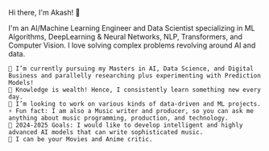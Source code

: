 Hi there, I'm Akash! 👋

I'm an AI/Machine Learning Engineer and Data Scientist specializing in ML Algorithms, DeepLearning & Neural Networks, NLP, Transformers, and Computer Vision. I love solving complex problems revolving around AI and data.

    🔭 I’m currently pursuing my Masters in AI, Data Science, and Digital Business and parallelly researching plus experimenting with Prediction Models!
    🌱 Knowledge is wealth! Hence, I consistently learn something new every day.
    👯 I’m looking to work on various kinds of data-driven and ML projects.
    ⚡ Fun fact: I am also a Music writer and producer, so you can ask me anything about music programming, production, and technology.
    🥅 2024-2025 Goals: I would like to develop intelligent and highly advanced AI models that can write sophisticated music.
    💬 I can be your Movies and Anime critic.
